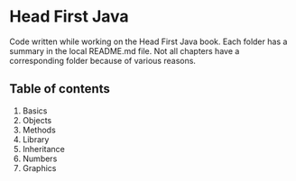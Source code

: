 # Head First Java
Code written while working on the Head First Java book. Each folder has a summary in the local README.md file.
Not all chapters have a corresponding folder because of various reasons.

## Table of contents
1. Basics
2. Objects
5. Methods
6. Library
7. Inheritance
10. Numbers
12. Graphics
